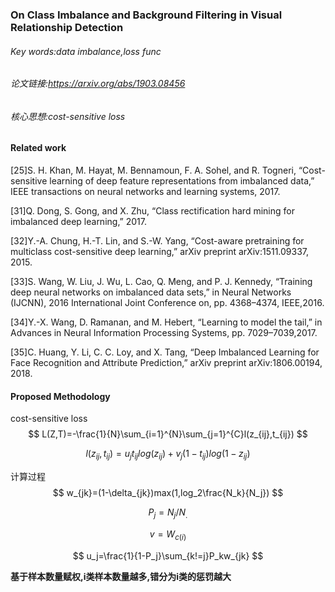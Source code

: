 ### On Class Imbalance and Background Filtering in Visual Relationship Detection

###### Key words:data imbalance,loss func

###### 论文链接:https://arxiv.org/abs/1903.08456

###### 核心思想:cost-sensitive loss

#### Related work

[25]S. H. Khan, M. Hayat, M. Bennamoun, F. A. Sohel, and R. Togneri, “Cost-sensitive learning of deep feature representations from imbalanced data,” IEEE transactions on neural networks and learning systems, 2017.

[31]Q. Dong, S. Gong, and X. Zhu, “Class rectification hard mining for imbalanced deep learning,” 2017.

[32]Y.-A. Chung, H.-T. Lin, and S.-W. Yang, “Cost-aware pretraining for multiclass cost-sensitive deep learning,” arXiv preprint arXiv:1511.09337, 2015.

[33]S. Wang, W. Liu, J. Wu, L. Cao, Q. Meng, and P. J. Kennedy, “Training deep neural networks on imbalanced data sets,” in Neural Networks (IJCNN), 2016 International Joint Conference on, pp. 4368–4374, IEEE,2016.

[34]Y.-X. Wang, D. Ramanan, and M. Hebert, “Learning to model the tail,”
in Advances in Neural Information Processing Systems, pp. 7029–7039,2017.

[35]C. Huang, Y. Li, C. C. Loy, and X. Tang, “Deep Imbalanced Learning for Face Recognition and Attribute Prediction,” arXiv preprint arXiv:1806.00194, 2018.

#### Proposed Methodology

cost-sensitive loss
$$
L(Z,T)=-\frac{1}{N}\sum_{i=1}^{N}\sum_{j=1}^{C}l(z_{ij},t_{ij})
$$

$$
l(z_{ij},t_{ij})=u_jt_{ij}log(z_{ij})+v_j(1-t_{ij})log(1-z_{ij})
$$

计算过程
$$
w_{jk}=(1-\delta_{jk})max(1,log_2\frac{N_k}{N_j})
$$

$$
P_j=N_j/N_.
$$


$$
v=W_{c(i)}
$$

$$
u_j=\frac{1}{1-P_j}\sum_{k!=j}P_kw_{jk}
$$

**基于样本数量赋权,i类样本数量越多,错分为i类的惩罚越大**